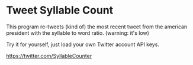 # Tweet Syllable Count
This program re-tweets (kind of) the most recent tweet from the american president with the syllable to word ratio. (warning: it's low)

Try it for yourself, just load your own Twitter account API keys.

https://twitter.com/SyllableCounter

